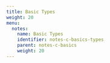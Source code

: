 ```yaml
---
title: Basic Types
weight: 20
menu:
  notes:
    name: Basic Types
    identifier: notes-c-basics-types
    parent: notes-c-basics
    weight: 20
---
```


<!-- String Type 
{{< note title="Strings" >}}
```c
str := "Hello"
```

Multiline string
```go
str := `Multiline
string`
```
{{< /note >}}

{{< note title="Numbers" >}}
Typical types

```go
num := 3          // int
num := 3.         // float64
num := 3 + 4i     // complex128
num := byte('a')  // byte (alias for uint8)
```

Other Types

```go
var u uint = 7        // uint (unsigned)
var p float32 = 22.7  // 32-bit float
```

{{< /note >}}


{{< note title="Arrays" >}}

```go
// var numbers [5]int
numbers := [...]int{0, 0, 0, 0, 0}
```

{{< /note >}}


{{< note size="medium" title="Pointers">}}

```go
func main () {
  b := *getPointer()
  fmt.Println("Value is", b)
```

```go
func getPointer () (myPointer *int) {
  a := 234
  return &a
```

```go
a := new(int)
*a = 234
```

Pointers point to a memory location of a variable. Go is fully garbage-collected.

{{< /note >}}


{{< note title="Type Conversion" >}}

```go
i := 2
f := float64(i)
u := uint(i)
```

{{< /note >}}
-->
